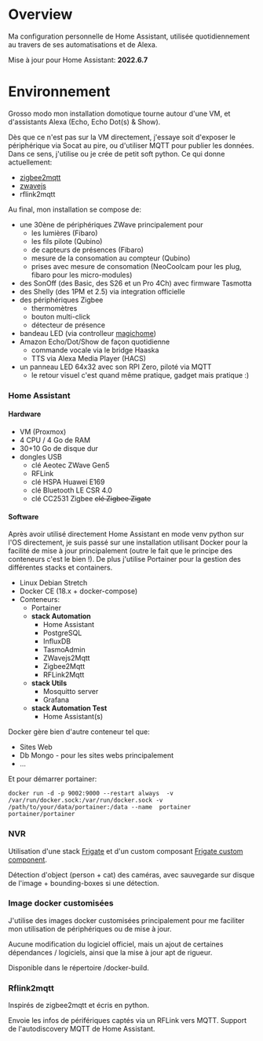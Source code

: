 
# Overview
Ma configuration personnelle de Home Assistant, utilisée quotidiennement au travers de ses automatisations et de Alexa.

Mise à jour pour Home Assistant: **2022.6.7**

# Environnement
Grosso modo mon installation domotique tourne autour d'une VM, et d'assistants Alexa (Echo, Echo Dot(s) & Show).

Dès que ce n'est pas sur la VM directement, j'essaye soit d'exposer le périphérique via Socat au pire, ou d'utiliser MQTT pour publier les données.\
Dans ce sens, j'utilise ou je crée de petit soft python. Ce qui donne actuellement:
- [zigbee2mqtt](https://www.zigbee2mqtt.io/)
- [zwavejs](https://github.com/zwave-js/zwavejs2mqtt)
- rflink2mqtt

Au final, mon installation se compose de:
- une 30ène de périphériques ZWave principalement pour
  * les lumières (Fibaro)
  * les fils pilote (Qubino)
  * de capteurs de présences (Fibaro)
  * mesure de la consomation au compteur (Qubino)
  * prises avec mesure de consomation (NeoCoolcam pour les plug, fibaro pour les micro-modules)
- des SonOff (des Basic, des S26 et un Pro 4Ch) avec firmware Tasmotta
- des Shelly (des 1PM et 2.5) via integration officielle
- des périphériques Zigbee
  * thermomètres
  * bouton multi-click
  * détecteur de présence
- bandeau LED (via controlleur [magichome](https://www.aliexpress.com/item/32727054293.html))
- Amazon Echo/Dot/Show de façon quotidienne
  * commande vocale via le bridge Haaska
  * TTS via Alexa Media Player (HACS)
- un panneau LED 64x32 avec son RPI Zero, piloté via MQTT
  * le retour visuel c'est quand même pratique, gadget mais pratique :)

### Home Assistant

#### Hardware
- VM (Proxmox) 
- 4 CPU / 4 Go de RAM
- 30+10 Go de disque dur
- dongles USB
  * clé Aeotec ZWave Gen5
  * RFLink
  * clé HSPA Huawei E169
  * clé Bluetooth LE CSR 4.0
  * clé CC2531 Zigbee ~~clé Zigbee Zigate~~

#### Software
Après avoir utilisé directement Home Assistant en mode venv python sur l'OS directement, je suis passé sur une installation utilisant Docker pour la facilité de mise à jour principalement (outre le fait que le principe des conteneurs c'est le bien !).
De plus j'utilise Portainer pour la gestion des différentes stacks et containers.

- Linux Debian Stretch
- Docker CE (18.x + docker-compose)
- Conteneurs:
  * Portainer
  * **stack Automation**
    * Home Assistant
    * PostgreSQL
    * InfluxDB
    * TasmoAdmin
    * ZWavejs2Mqtt
    * Zigbee2Mqtt
    * RFLink2Mqtt
  * **stack Utils**
    * Mosquitto server
    * Grafana
  * **stack Automation Test**
    * Home Assistant(s)

Docker gère bien d'autre conteneur tel que:
  * Sites Web
  * Db Mongo - pour les sites webs principalement
  * ...

Et pour démarrer portainer:

    docker run -d -p 9002:9000 --restart always  -v /var/run/docker.sock:/var/run/docker.sock -v /path/to/your/data/portainer:/data --name  portainer portainer/portainer

### NVR
Utilisation d'une stack [Frigate](https://github.com/blakeblackshear/frigate) et d'un custom composant [Frigate custom component](https://github.com/blakeblackshear/frigate-hass-integration).

Détection d'object (person + cat) des caméras, avec sauvegarde sur disque de l'image + bounding-boxes si une détection.

### Image docker customisées
J'utilise des images docker customisées principalement pour me faciliter mon utilisation de périphériques ou de mise à jour.

Aucune modification du logiciel officiel, mais un ajout de certaines dépendances / logiciels, ainsi que la mise à jour apt de rigueur.

Disponible dans le répertoire /docker-build.

### Rflink2mqtt
Inspirés de zigbee2mqtt et écris en python.

Envoie les infos de périfériques captés via un RFLink vers MQTT. Support de l'autodiscovery MQTT de Home Assistant.
